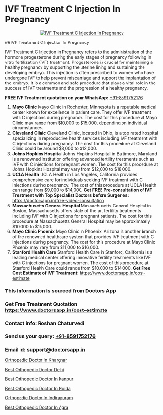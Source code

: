 # IVF Treatment C Injection In Pregnancy

<p align="center">
  <a href="https://doctorsapp.in/treatment/ivf-treatment">
    <img src="https://doctorsapp.co.in/uploads/treatment_image/ICSI.jpg" alt="IVF Treatment C Injection In Pregnancy">
  </a>
</p>
##IVF Treatment C Injection In Pregnancy

IVF Treatment C Injection in Pregnancy refers to the administration of the hormone progesterone during the early stages of pregnancy following in vitro fertilization (IVF) treatment. Progesterone is crucial for maintaining a healthy pregnancy by supporting the uterine lining and sustaining the developing embryo. This injection is often prescribed to women who have undergone IVF to help prevent miscarriage and support the implantation of the embryo. It is a common and safe procedure that plays a vital role in the success of IVF treatments and the progression of a healthy pregnancy.

**FREE IVF Treatment quotation on your WhatsApp:**  [+91-8591752176](https://api.whatsapp.com/send?phone=8591752176)

1) **Mayo Clinic** 
     Mayo Clinic in Rochester, Minnesota is a reputable medical center known for excellence in patient care. They offer IVF treatment with C injections during pregnancy. The cost for this procedure at Mayo Clinic may range from $10,000 to $15,000, depending on individual circumstances.
2) **Cleveland Clinic**
     Cleveland Clinic, located in Ohio, is a top rated hospital specializing in reproductive health services including IVF treatment with C injections during pregnancy. The cost for this procedure at Cleveland Clinic could be around $8,000 to $12,000.
3) **Johns Hopkins Hospital**
     Johns Hopkins Hospital in Baltimore, Maryland is a renowned institution offering advanced fertility treatments such as IVF with C injections for pregnant women. The cost for this procedure at Johns Hopkins Hospital may vary from $12,000 to $18,000.
4) **UCLA Health**
     UCLA Health in Los Angeles, California provides comprehensive care for individuals seeking IVF treatment with C injections during pregnancy. The cost of this procedure at UCLA Health can range from $9,000 to $14,000.
**Get FREE Pre-consultation of IVF Treatment with Top Specialist Doctors before Surgeries:** https://doctorsapp.in/free-video-consultation
5) **Massachusetts General Hospital**
     Massachusetts General Hospital in Boston, Massachusetts offers state of the art fertility treatments including IVF with C injections for pregnant patients. The cost for this procedure at Massachusetts General Hospital may be approximately $10,000 to $15,000.
6) **Mayo Clinic   Phoenix**
     Mayo Clinic in Phoenix, Arizona is another branch of the renowned healthcare system that provides IVF treatment with C injections during pregnancy. The cost for this procedure at Mayo Clinic   Phoenix may vary from $11,000 to $16,000.
7) **Stanford Health Care**
     Stanford Health Care in Stanford, California is a leading medical center offering innovative fertility treatments like IVF with C injections for pregnant women. The cost of this procedure at Stanford Health Care could range from $10,000 to $14,000.
**Get Free Cost Estimate of IVF Treatment:** https://www.doctorsapp.in/cost-estimate

### This information is sourced from Doctors App 
### Get Free Treatment Quotation https://www.doctorsapp.in/cost-estimate
### Contact info: Roshan Chaturvedi 
### Send us your query: [+91-8591752176](https://api.whatsapp.com/send?phone=8591752176) 
### Email id: support@doctorsapp.in

[Orthopedic Doctor In Kharghar](https://www.linkedin.com/pulse/orthopedic-doctor-kharghar-doctorsappin-d4qtc?trackingId=0MABeXFsXGTpiHVBSN8T5Q%3D%3D&lipi=urn%3Ali%3Apage%3Ad_flagship3_company_admin%3BcTUR6naWQkWjeA%2BR15noZQ%3D%3D)

[Best Orthopedic Doctor Delhi](https://www.linkedin.com/pulse/best-orthopedic-doctor-delhi-doctorsapp-united-arab-emirates-xqfje?trackingId=DPcWUgjMNsH%2FwZnTRgKkvw%3D%3D&lipi=urn%3Ali%3Apage%3Ad_flagship3_company_admin%3BSXrbBuk4SwWZ8nIcZ2zSvw%3D%3D)

[Best Orthopedic Doctor In Kanpur](https://medium.com/@vimalrana22/best-orthopedic-doctor-in-kanpur-29a81a7eb859)

[Best Orthopedic Doctor In Noida](https://medium.com/@vimalrana22/best-orthopedic-doctor-in-noida-5fe7448c5c3c)

[Orthopedic Doctor In Indirapuram](https://doctors-apps.github.io/doctorsapp/orthopedic-doctor-in-indirapuram)

[Best Orthopedic Doctor In Agra](https://doctors-apps.github.io/doctorsapp/best-orthopedic-doctor-in-agra)


